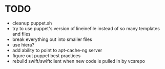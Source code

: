 TODO
====

* cleanup puppet.sh
* try to use puppet's version of lineinefile instead of so many templates and files
* break everything out into smaller files
* use hiera?
* add ability to point to apt-cache-ng server
* figure out puppet best practices
* rebuild swift/swiftclient when new code is pulled in by vcsrepo
